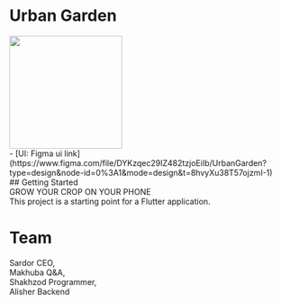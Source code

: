 # Urban Garden

<img src="https://github.com/Shahzod010299/urban_garden/assets/79000077/ec755113-7b5a-4b07-98b6-ba6d56bf878f" width="200">

<br/>
- [UI: Figma ui link] 
<br/> (https://www.figma.com/file/DYKzqec29IZ482tzjoEiIb/UrbanGarden?type=design&node-id=0%3A1&mode=design&t=8hvyXu38T57ojzmI-1)
<br/>
## Getting Started 
<br/> GROW YOUR CROP ON YOUR PHONE <br/>
This project is a starting point for a Flutter application.

# Team 
Sardor CEO, <br/>
Makhuba Q&A, <br/>
Shakhzod Programmer, <br/>
Alisher Backend
